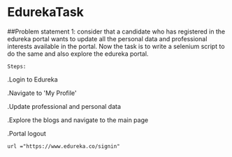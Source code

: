 # EdurekaTask

##Problem statement 1:
     consider that a candidate who has registered in the edureka portal
     wants to update all the personal data and professional interests available in the portal.
     Now the task is to write a selenium script to do the same and also explore the edureka portal.

    Steps:
  .Login to Edureka
  
 .Navigate to 'My Profile'
 
  .Update professional and personal data
  
  .Explore the blogs and navigate to the main page
  
  .Portal logout

    url ="https://www.edureka.co/signin"
